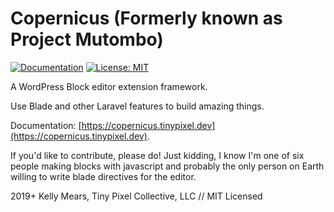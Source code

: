 # Copernicus (Formerly known as Project Mutombo)

[![Documentation](https://img.shields.io/static/v1.svg?label=Documentation&message=In&nbsp;Progress&color=blueviolet)](https://copernicus.tinypixel.dev) [![License: MIT](https://img.shields.io/badge/License-MIT-green.svg)](https://opensource.org/licenses/MIT)

A WordPress Block editor extension framework.

Use Blade and other Laravel features to build amazing things.

Documentation: [https://copernicus.tinypixel.dev](https://copernicus.tinypixel.dev).

If you'd like to contribute, please do! Just kidding, I know I'm one of six people making blocks with javascript and probably the only person on Earth willing to write blade directives for the editor.

2019+ Kelly Mears, Tiny Pixel Collective, LLC // MIT Licensed